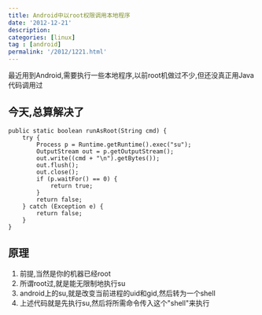 ```yaml
---
title: Android中以root权限调用本地程序
date: '2012-12-21'
description:
categories: [linux]
tag : [android]
permalink: '/2012/1221.html'
---
```


最近用到Android,需要执行一些本地程序,以前root机做过不少,但还没真正用Java代码调用过

今天,总算解决了
--------------

	public static boolean runAsRoot(String cmd) {
		try {
			Process p = Runtime.getRuntime().exec("su");
			OutputStream out = p.getOutputStream();
			out.write((cmd + "\n").getBytes());
			out.flush();
			out.close();
			if (p.waitFor() == 0) {
				return true;
			}
			return false;
		} catch (Exception e) {
			return false;
		}
	}

原理
---

1. 前提,当然是你的机器已经root
2. 所谓root过,就是能无限制地执行su
3. android上的su,就是改变当前进程的uid和gid,然后转为一个shell
4. 上述代码就是先执行su,然后将所需命令传入这个"shell"来执行